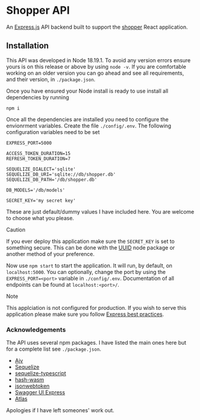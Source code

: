 # Shopper API
An [Express.js](https://expressjs.com/en) API backend built to support the [shopper](https://github.com/zeta-squared/shopper) React application.

## Installation
This API was developed in Node 18.19.1. To avoid any version errors ensure yours is on this release or above
by using `node -v`. If you are comfortable working on an older version you can go ahead and see all
requirements, and their version, in `./package.json`.

Once you have ensured your Node install is ready to use install all dependencies by running
```
npm i
```

Once all the dependencies are installed you need to configure the envionrment variables. Create the file `./config/.env`. The following configuration variables need to be set
```
EXPRESS_PORT=5000

ACCESS_TOKEN_DURATION=15
REFRESH_TOKEN_DURATION=7

SEQUELIZE_DIALECT='sqlite'
SEQUELIZE_DB_URI='sqlite://db/shopper.db'
SEQUELIZE_DB_PATH='/db/shopper.db'

DB_MODELS='/db/models'

SECRET_KEY='my secret key'
```
These are just default/dummy values I have included here. You are welcome to choose what you please.
>[!CAUTION]
>If you ever deploy this application make sure the `SECRET_KEY` is set to something secure. This can be done with the [UUID](https://github.com/uuidjs/uuid#readme) node package or another method of your preference.

Now use `npm start` to start the application. It will run, by default, on `localhost:5000`. You can optionally, change the port by using the `EXPRESS_PORT=<port>` variable in `./config/.env`. Documentation of all endpoints can be found at `localhost:<port>/`.
>[!NOTE]
>This applciation is not configured for production. If you wish to serve this application please make sure you
>follow [Express best practices](https://expressjs.com/en/advanced/best-practice-performance.html).

### Acknowledgements
The API uses several npm packages. I have listed the main ones here but for a complete list see
`./package.json`.
- [Ajv](https://www.ajv.js.org)
- [Sequelize](https://www.sequelize.org)
- [sequelize-typescript](https://www.github.com/sequelize/sequelize-typescript#readme)
- [hash-wasm](https://www.github.com/Daninet/hash-wasm#readme)
- [jsonwebtoken](https://github.com/auth0/node-jsonwebtoken#readme)
- [Swagger UI Express](https://www.github.com/scottie1984/swagger-ui-express)
- [Atlas](https://atlasgo.io/guides/orms/sequelize)

Apologies if I have left someones' work out.
